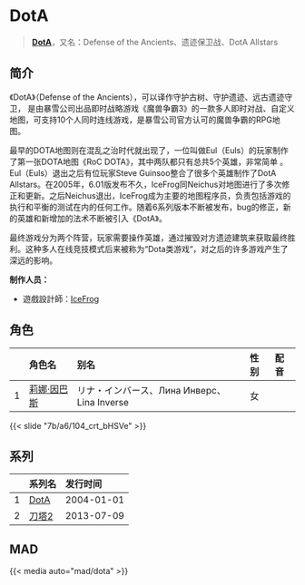 # DotA


> <u>**[DotA](https://bgm.tv/subject/2739)**</u>，又名：Defense of the Ancients、遗迹保卫战、DotA Allstars

## 简介

《DotA》（Defense of the Ancients），可以译作守护古树、守护遗迹、远古遗迹守卫， 是由暴雪公司出品即时战略游戏《魔兽争霸3》的一款多人即时对战、自定义地图，可支持10个人同时连线游戏，是暴雪公司官方认可的魔兽争霸的RPG地图。 

最早的DOTA地图则在混乱之治时代就出现了，一位叫做Eul（Euls）的玩家制作了第一张DOTA地图《RoC DOTA》，其中两队都只有总共5个英雄，非常简单 。Eul（Euls）退出之后有位玩家Steve Guinsoo整合了很多个英雄制作了DotA Allstars。在2005年，6.01版发布不久，IceFrog同Neichus对地图进行了多次修正和更新。之后Neichus退出，IceFrog成为主要的地图程序员，负责包括游戏的执行和平衡的测试在内的任何工作。随着6系列版本不断被发布，bug的修正，新的英雄和新增加的法术不断被引入《DotA》。

最终游戏分为两个阵营，玩家需要操作英雄，通过摧毁对方遗迹建筑来获取最终胜利。这种多人在线竞技模式后来被称为“Dota类游戏“，对之后的许多游戏产生了深远的影响。


**制作人员：**
- 遊戲設計師：[IceFrog](https://bgm.tv/person/17762)

## 角色

|     |   角色名   |   别名  | 性别 |  配音  |
|:--- |:------  |:----      |:---  |:--   |
| 1 | [莉娜·因巴斯](https://bgm.tv/character/104) | リナ・インバース、Лина Инверс、Lina Inverse | 女 |  |

{{< slide "7b/a6/104_crt_bHSVe" >}}

## 系列

|     | 系列名                                | 发行时间       |
| :-- | :--------------------------------- | :--------- |
| 1   | [DotA](http://bgm.tv/subject/2739) | 2004-01-01 |
| 2 | [刀塔2](http://bgm.tv/subject/20810) | 2013-07-09 |

  
## MAD

{{< media auto="mad/dota" >}}
